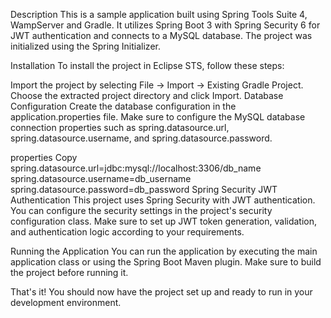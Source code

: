 Description
This is a sample application built using Spring Tools Suite 4, WampServer and Gradle. It utilizes Spring Boot 3 with Spring Security 6 for JWT authentication and connects to a MySQL database. The project was initialized using the Spring Initializer.

Installation
To install the project in Eclipse STS, follow these steps:

Import the project by selecting File -> Import -> Existing Gradle Project.
Choose the extracted project directory and click Import.
Database Configuration
Create the database configuration in the application.properties file. Make sure to configure the MySQL database connection properties such as spring.datasource.url, spring.datasource.username, and spring.datasource.password.

properties
Copy
spring.datasource.url=jdbc:mysql://localhost:3306/db_name
spring.datasource.username=db_username
spring.datasource.password=db_password
Spring Security JWT Authentication
This project uses Spring Security with JWT authentication. You can configure the security settings in the project's security configuration class. Make sure to set up JWT token generation, validation, and authentication logic according to your requirements.

Running the Application
You can run the application by executing the main application class or using the Spring Boot Maven plugin. Make sure to build the project before running it.

That's it! You should now have the project set up and ready to run in your development environment.
